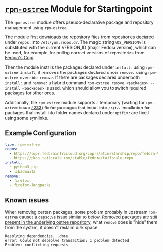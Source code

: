 # [`rpm-ostree`](https://coreos.github.io/rpm-ostree/) Module for Startingpoint

The `rpm-ostree` module offers pseudo-declarative package and repository management using `rpm-ostree`.

The module first downloads the repository files from repositories declared under `repos:` into `/etc/yum.repos.d/`. The magic string `%OS_VERSION%` is substituted with the current VERSION_ID (major Fedora version), which can be used, for example, for pulling correct versions of repositories from [Fedora's Copr](https://copr.fedorainfracloud.org/).

Then the module installs the packages declared under `install:` using `rpm-ostree install`, it removes the packages declared under `remove:` using `rpm-ostree override remove`. If there are packages declared under both `install:` and `remove:` a hybrid command `rpm-ostree remove <packages> --install <packages>` is used, which should allow you to switch required packages for other ones.

Additionally, the `rpm-ostree` module supports a temporary (waiting for `rpm-ostree` issue [#233](https://github.com/coreos/rpm-ostree/issues/233)) fix for packages that install into `/opt/`. Installation for packages that install into folder names declared under `optfix:` are fixed using some symlinks.

## Example Configuration

```yaml
type: rpm-ostree
repos:
  - https://copr.fedorainfracloud.org/coprs/atim/starship/repo/fedora-%OS_VERSION%/atim-starship-fedora-%OS_VERSION%.repo # when including COPR repos, use the %OS_VERSION% magic string
  - https://pkgs.tailscale.com/stable/fedora/tailscale.repo
install:
  - python3-pip
  - libadwaita
remove:
  - firefox
  - firefox-langpacks
```


## Known issues

When removing certain packages, some problem probably in upstream `rpm-ostree` causes a `depsolve` issue similar to below. [Removed packages are still present in the underlying ostree repository](https://coreos.github.io/rpm-ostree/administrator-handbook/#removing-a-base-package), what `remove` does is "hide" them from the system, it doesn't reclaim disk space.
```
Resolving dependencies...done
error: Could not depsolve transaction; 1 problem detected:
Problem: conflicting requests
```
